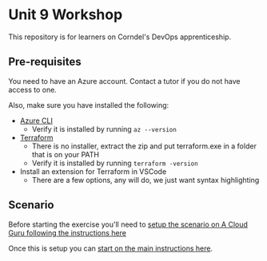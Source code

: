 # Unit 9 Workshop

This repository is for learners on Corndel's DevOps apprenticeship.

## Pre-requisites

You need to have an Azure account. Contact a tutor if you do not have access to one.

Also, make sure you have installed the following:
* [Azure CLI](https://docs.microsoft.com/en-us/cli/azure/install-azure-cli)
  * Verify it is installed by running `az --version` 
* [Terraform](https://www.terraform.io/downloads.html)
  * There is no installer, extract the zip and put terraform.exe in a folder that is on your PATH
  * Verify it is installed by running `terraform -version`
* Install an extension for Terraform in VSCode
  * There are a few options, any will do, we just want syntax highlighting


## Scenario

Before starting the exercise you'll need to [setup the scenario on A Cloud Guru following the instructions here](./setup/workshop_scenario_setup.md)

Once this is setup you can [start on the main instructions here](./instructions.md).